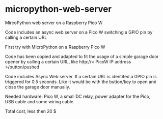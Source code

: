 # micropython-web-server
MircoPython web server on a Raspberry Pico W

Code includes an async web server on a Pico W switching a GPIO pin by calling a certain URL

First try with MicroPython on a Raspberry Pico W

Code has been copied and adapted to fit the usage of a simple garage door opener by calling a certain URL, 
like http://< PicoW IP address >/button/pushed

Code includes Async Web server. If a certain URL is identifed a GPIO pin is triggered for 0.5 seconds. Like it would be with the button/key to open and close the garage door manually.

Needed hardware: Pico W, a small DC relay, power adapter for the Pico, USB cable and some wiring cable.

Total cost, less then 20 $
